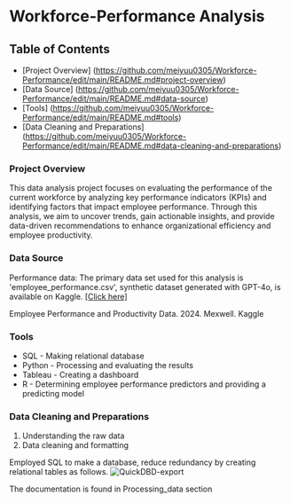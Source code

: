 # Workforce-Performance Analysis 

## Table of Contents 
- [Project Overview] (https://github.com/meiyuu0305/Workforce-Performance/edit/main/README.md#project-overview)
- [Data Source] (https://github.com/meiyuu0305/Workforce-Performance/edit/main/README.md#data-source)
- [Tools] (https://github.com/meiyuu0305/Workforce-Performance/edit/main/README.md#tools)
- [Data Cleaning and Preparations] (https://github.com/meiyuu0305/Workforce-Performance/edit/main/README.md#data-cleaning-and-preparations)


### Project Overview 

This data analysis project focuses on evaluating the performance of the current workforce by analyzing key performance indicators (KPIs) and identifying factors that impact employee performance. Through this analysis, we aim to uncover trends, gain actionable insights, and provide data-driven recommendations to enhance organizational efficiency and employee productivity.

### Data Source 

Performance data: The primary data set used for this analysis is 'employee_performance.csv', synthetic dataset generated with GPT-4o, is available on Kaggle. [[Click here]](https://www.kaggle.com/datasets/mexwell/employee-performance-and-productivity-data/data)

Employee Performance and Productivity Data. 2024. Mexwell. Kaggle


### Tools
- SQL - Making relational database
- Python - Processing and evaluating the results
- Tableau - Creating a dashboard
- R - Determining employee performance predictors and providing a predicting model


### Data Cleaning and Preparations 
1. Understanding the raw data
2. Data cleaning and formatting

Employed SQL to make a database, reduce redundancy by creating relational tables as follows.
![QuickDBD-export](https://github.com/user-attachments/assets/7b56b335-5ba2-4ff5-b499-5949b1e05039) 

The documentation is found in Processing_data section
